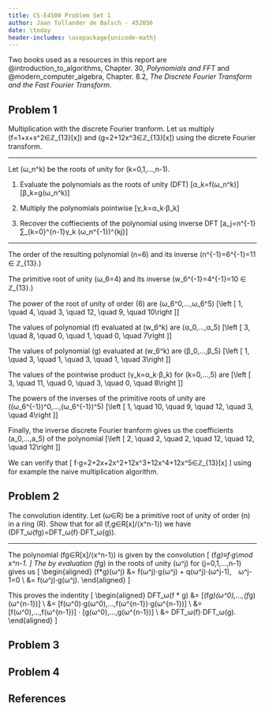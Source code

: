 ```yaml
---
title: CS-E4500 Problem Set 1
author: Jaan Tollander de Balsch - 452056
date: \today
header-includes: \usepackage{unicode-math}
---
```

Two books used as a resources in this report are @introduction_to_algorithms, Chapter. 30, *Polynomials and FFT* and @modern_computer_algebra, Chapter. 8.2, *The Discrete Fourier Transform and the Fast Fourier Transform*.


## Problem 1
Multiplication with the discrete Fourier tranform. Let us multiply \(f=1+x+x^2∈ℤ_{13}[x]\) and \(g=2+12x^3∈ℤ_{13}[x]\) using the dicrete Fourier transform.

---

Let \(ω_n^k\) be the roots of unity for \(k=0,1,…,n-1\).

1) Evaluate the polynomials as the roots of unity (DFT)
\[α_k=f(ω_n^k)\]
\[β_k=g(ω_n^k)\]

2) Multiply the polynomials pointwise
\[γ_k=α_k⋅β_k\]

3) Recover the coffiecients of the polynomial using inverse DFT
\[a_j=n^{-1}∑_{k=0}^{n-1}γ_k (ω_n^{-1})^{kj}\]

---

The order of the resulting polynomial \(n=6\) and its inverse \(n^{-1}=6^{-1}=11 ∈ ℤ_{13}.\)

The primitive root of unity \(ω_6=4\) and its inverse \(w_6^{-1}=4^{-1}=10 ∈ ℤ_{13}.\)

The power of the root of unity of order \(6\) are \(ω_6^0,...,ω_6^5\)
\[\left [ 1, \quad 4, \quad 3, \quad 12, \quad 9, \quad 10\right ]\]

The values of polynomial \(f\) evaluated at \(w_6^k\) are \(α_0,...,α_5\)
\[\left [ 3, \quad 8, \quad 0, \quad 1, \quad 0, \quad 7\right ]\]

The values of polynomial \(g\) evaluated at \(w_6^k\) are \(β_0,...,β_5\)
\[\left [ 1, \quad 3, \quad 1, \quad 3, \quad 1, \quad 3\right ]\]

The values of the pointwise product \(γ_k=α_k⋅β_k\) for \(k=0,...,5\) are
\[\left [ 3, \quad 11, \quad 0, \quad 3, \quad 0, \quad 8\right ]\]

The powers of the inverses of the primitive roots of unity are \((ω_6^{-1})^0,...,(ω_6^{-1})^5\)
\[\left [ 1, \quad 10, \quad 9, \quad 12, \quad 3, \quad 4\right ]\]

Finally, the inverse discrete Fourier tranform gives us the coefficients \(a_0,...,a_5\) of the polynomial
\[\left [ 2, \quad 2, \quad 2, \quad 12, \quad 12, \quad 12\right ]\]

We can verify that
\[
f⋅g=2+2x+2x^2+12x^3+12x^4+12x^5∈ℤ_{13}[x]
\]
using for example the naive multiplication algorithm.


## Problem 2
The convolution identity. Let \(ω∈R\) be a primitive root of unity of order \(n\) in a ring \(R\). Show that for all \(f,g∈R[x]/⟨x^n-1⟩\) we have \(DFT_ω(fg)=DFT_ω(f)⋅DFT_ω(g)\).

---

The polynomial \(fg∈R[x]/⟨x^n-1⟩\) is given by the convolution
\[
(f*g)≡f·g\mod x^n-1.
\]
The by evaluation \(f*g\) in the roots of unity \(ω^j\) for \(j=0,1,...,n-1\) gives us
\[
\begin{aligned}
(f*g)(ω^j) &= f(ω^j)⋅g(ω^j) + q(ω^j)⋅(ω^j-1), ω^j-1=0 \\
&= f(ω^j)⋅g(ω^j).
\end{aligned}
\]

This proves the indentity
\[
\begin{aligned}
DFT_ω(f * g) &= [(f*g)(ω^0),...,(f*g)(ω^{n-1})] \\
&= [f(ω^0)⋅g(ω^0),...,f(ω^{n-1})⋅g(ω^{n-1})] \\
&= [f(ω^0),...,f(ω^{n-1})] ⋅ [g(ω^0),...,g(ω^{n-1})] \\
&= DFT_ω(f)⋅DFT_ω(g).
\end{aligned}
\]


## Problem 3



## Problem 4


## References
